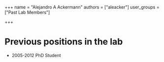 +++
name = "Alejandro A Ackermann"
authors = ["aleacker"]
user_groups = ["Past Lab Members"]

+++

# Previous positions in the lab
 
 * 2005-2012 PhD Student
